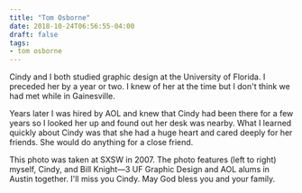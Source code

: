 ```yaml
---
title: "Tom Osborne"
date: 2018-10-24T06:56:55-04:00
draft: false
tags:
- tom osborne
---
```


Cindy and I both studied graphic design at the University of Florida. I preceded her by a year or two. I knew of her at the time but I don't think we had met while in Gainesville.

Years later I was hired by AOL and knew that Cindy had been there for a few years so I looked her up and found out her desk was nearby. What I learned quickly about Cindy was that she had a huge heart and cared deeply for her friends. She would do anything for a close friend.

This photo was taken at SXSW in 2007. The photo features (left to right) myself, Cindy, and Bill Knight—3 UF Graphic Design and AOL alums in Austin together. I'll miss you Cindy. May God bless you and your family. 
